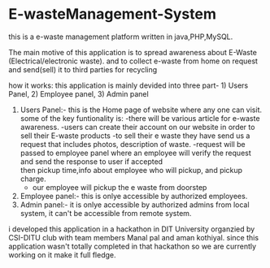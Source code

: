 # E-wasteManagement-System
this is a e-waste management platform written in java,PHP,MySQL.

The main motive of this application is to spread awareness about E-Waste (Electrical/electronic waste). and to collect e-waste from home on request and send(sell) it to third parties for recycling


how it works:
this application is mainly devided into three part- 1) Users Panel, 2) Employee panel, 3) Admin panel

1) Users Panel:- this is the Home page of website where any one can visit. some of the key funtionality is:
      -there will be various article for e-waste awareness.
      -users can create their account on our website in order to sell their E-waste products
      -to sell their e waste they have send us a request that includes photos, description of waste.
      -request will be passed to employee panel where an employee will verify the request and send the response to user if accepted       
       then pickup time,info about employee who will pickup, and pickup charge.
      - our employee will pickup the e waste from doorstep
2) Employee panel:- this is onlye accessible by authorized employees. 
3) Admin panel:- it is onlye accessible by authorized admins from local system, it can't be accessible from remote system.



i developed this application in a hackathon in DIT University organzied by CSI-DITU club with team members Manal pal and aman kothiyal. since this application wasn't totally completed in that hackathon so we are currently working on it make it full fledge.
